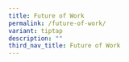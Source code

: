 ```yaml
---
title: Future of Work
permalink: /future-of-work/
variant: tiptap
description: ""
third_nav_title: Future of Work
---
```

